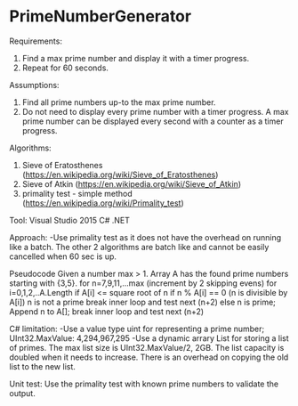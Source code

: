 # PrimeNumberGenerator

Requirements:
1.  Find a max prime number and display it with a timer progress.
2.  Repeat for 60 seconds.

Assumptions:
1.  Find all prime numbers up-to the max prime number.
2.  Do not need to display every prime number with a timer progress.  A max prime number can be displayed every second with a counter as a timer progress.

Algorithms:
1.  Sieve of Eratosthenes (https://en.wikipedia.org/wiki/Sieve_of_Eratosthenes)
2.  Sieve of Atkin (https://en.wikipedia.org/wiki/Sieve_of_Atkin)
3.  primality test - simple method (https://en.wikipedia.org/wiki/Primality_test)

Tool:
Visual Studio 2015 C# .NET

Approach:
-Use primality test as it does not have the overhead on running like a batch.  The other 2 algorithms are batch like and cannot be easily cancelled when 60 sec is up.

Pseudocode
Given a number max > 1.
Array A has the found prime numbers starting with {3,5}.
for n=7,9,11,...max (increment by 2 skipping evens)
	for i=0,1,2,..A.Length
		if A[i] <= square root of n
			if n % A[i] == 0 (n is divisible by A[i])
				n is not a prime
				break inner loop and test next (n+2)
		else
			n is prime;
			Append n to A[];
			break inner loop and test next (n+2)

C# limitation:
-Use a value type uint for representing a prime number; UInt32.MaxValue: 4,294,967,295
-Use a dynamic arrary List<uint> for storing a list of primes.  The max list size is UInt32.MaxValue/2, 2GB.  The list capacity is doubled when it needs to increase.  There is an overhead on copying the old list to the new list.

Unit test:
Use the primality test with known prime numbers to validate the output.
